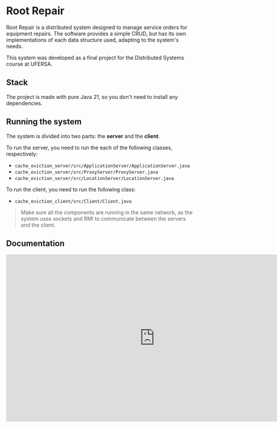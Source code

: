 # Root Repair
Root Repair is a distributed system designed to manage service orders for equipment repairs. The software provides a simple CRUD, but has its own implementations of each data structure used, adapting to the system's needs.

This system was developed as a final project for the Distributed Systems course at UFERSA.

## Stack
The project is made with pure Java 21, so you don't need to install any dependencies.

## Running the system
The system is divided into two parts: the **server** and the **client**. 

To run the server, you need to run the each of the following classes, respectively:
- `cache_eviction_server/src/ApplicationServer/ApplicationServer.java`
- `cache_eviction_server/src/ProxyServer/ProxyServer.java`
- `cache_eviction_server/src/LocationServer/LocationServer.java`

To run the client, you need to run the following class:
- `cache_eviction_client/src/Client/Client.java`

>Make sure all the components are running in the same network, as the system uses sockets and RMI to communicate between the servers and the client.

## Documentation
<iframe style="border: 1px solid rgba(0, 0, 0, 0.1);" width="800" height="450" src="https://embed.figma.com/board/l9XCHE4ECMlqXk8n1a0jJV/Cache-Eviction---Whiteboard?node-id=0-1&embed-host=share" allowfullscreen></iframe>